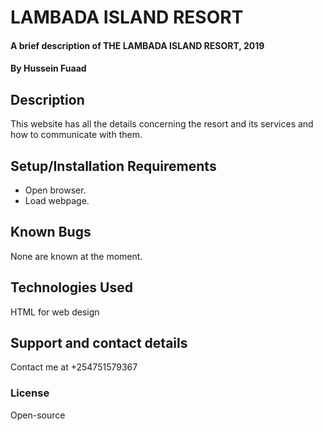 # LAMBADA ISLAND RESORT
#### A brief description of THE LAMBADA ISLAND RESORT, 2019
#### By **Hussein Fuaad**
## Description
This website has all the details concerning the resort and its services and how to communicate with them.
## Setup/Installation Requirements
* Open browser.
* Load webpage.
## Known Bugs
None are known at the moment.
## Technologies Used
HTML for web design
## Support and contact details
Contact me at +254751579367
### License
Open-source
